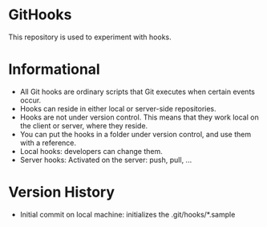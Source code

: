 # GitHooks

This repository is used to experiment with hooks.

# Informational

 - All Git hooks are ordinary scripts that Git executes when certain events occur.
 - Hooks can reside in either local or server-side repositories.
 - Hooks are not under version control. This means that they work local on the client or server, where they reside.
 - You can put the hooks in a folder under version control, and use them with a reference.
 - Local hooks: developers can change them.
 - Server hooks: Activated on the server: push, pull, ...
 

# Version History

- Initial commit on local machine: initializes the .git/hooks/*.sample